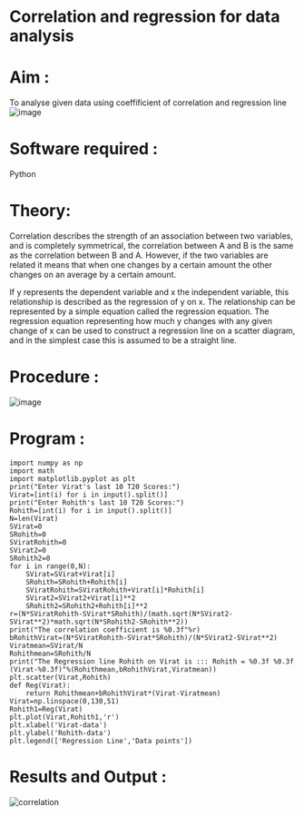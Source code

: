 # Correlation and regression for data analysis
# Aim : 

To analyse given data using coeffificient of correlation and regression line
![image](https://user-images.githubusercontent.com/104613195/168224136-d6b64e64-7d3d-4775-9337-c8f96fe41f2d.png)


# Software required :  

Python

# Theory:

Correlation describes the strength of an association between two variables, and is completely symmetrical, the correlation between A and B is the same as the correlation between B and A. However, if the two variables are related it means that when one changes by a certain amount the other changes on an average by a certain amount.  

If y represents the dependent variable and x the independent variable, this relationship is described as the regression of y on x. The relationship can be represented by a simple equation called the regression equation. The regression equation representing how much y changes with any given change of x can be used to construct a regression line on a scatter diagram, and in the simplest case this is assumed to be a straight line.

# Procedure :

![image](https://user-images.githubusercontent.com/104613195/168225866-ac8f6610-bdc3-4ac2-a24e-2b24ba08e189.png)

# Program :
```
import numpy as np
import math
import matplotlib.pyplot as plt
print("Enter Virat's last 10 T20 Scores:")
Virat=[int(i) for i in input().split()]
print("Enter Rohith's last 10 T20 Scores:")
Rohith=[int(i) for i in input().split()]
N=len(Virat)
SVirat=0
SRohith=0
SViratRohith=0
SVirat2=0
SRohith2=0
for i in range(0,N):
    SVirat=SVirat+Virat[i]
    SRohith=SRohith+Rohith[i]
    SViratRohith=SViratRohith+Virat[i]*Rohith[i]
    SVirat2=SVirat2+Virat[i]**2
    SRohith2=SRohith2+Rohith[i]**2
r=(N*SViratRohith-SVirat*SRohith)/(math.sqrt(N*SVirat2-SVirat**2)*math.sqrt(N*SRohith2-SRohith**2))
print("The correlation coefficient is %0.3f"%r)
bRohithVirat=(N*SViratRohith-SVirat*SRohith)/(N*SVirat2-SVirat**2)
Viratmean=SVirat/N
Rohithmean=SRohith/N
print("The Regression line Rohith on Virat is ::: Rohith = %0.3f %0.3f (Virat-%0.3f)"%(Rohithmean,bRohithVirat,Viratmean))
plt.scatter(Virat,Rohith)
def Reg(Virat):
    return Rohithmean+bRohithVirat*(Virat-Viratmean)
Virat=np.linspace(0,130,51)
Rohith1=Reg(Virat)
plt.plot(Virat,Rohith1,'r')
plt.xlabel('Virat-data')
plt.ylabel('Rohith-data')
plt.legend(['Regression Line','Data points'])
```


# Results and Output : 
![correlation](probability)
